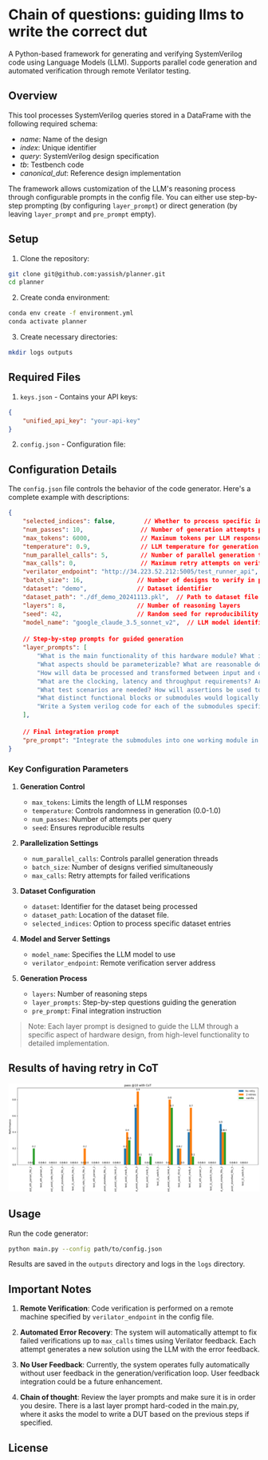 # Chain of questions: guiding llms to write the correct dut

A Python-based framework for generating and verifying SystemVerilog code using Language Models (LLM). Supports parallel code generation and automated verification through remote Verilator testing.

## Overview

This tool processes SystemVerilog queries stored in a DataFrame with the following required schema:
- *name*: Name of the design
- *index*: Unique identifier
- *query*: SystemVerilog design specification
- *tb*: Testbench code
- *canonical_dut*: Reference design implementation

The framework allows customization of the LLM's reasoning process through configurable prompts in the config file. You can either use step-by-step prompting (by configuring `layer_prompt`) or direct generation (by leaving `layer_prompt` and `pre_prompt` empty).

## Setup

1. Clone the repository:
```bash
git clone git@github.com:yassish/planner.git
cd planner
```

2. Create conda environment:
```bash
conda env create -f environment.yml
conda activate planner
```

3. Create necessary directories:
```bash
mkdir logs outputs
```

## Required Files

1. `keys.json` - Contains your API keys:
```json
{
    "unified_api_key": "your-api-key"
}
```

2. `config.json` - Configuration file:
## Configuration Details

The `config.json` file controls the behavior of the code generator. Here's a complete example with descriptions:

```json
{
    "selected_indices": false,        // Whether to process specific indices from dataset. If false, processes all
    "num_passes": 10,                // Number of generation attempts per query
    "max_tokens": 6000,              // Maximum tokens per LLM response
    "temperature": 0.9,              // LLM temperature for generation (higher = more creative)
    "num_parallel_calls": 5,         // Number of parallel generation threads
    "max_calls": 0,                  // Maximum retry attempts on verification failure (0 = no retries)
    "verilator_endpoint": "http://34.223.52.212:5005/test_runner_api",  // Remote Verilator server endpoint
    "batch_size": 16,               // Number of designs to verify in parallel
    "dataset": "demo",              // Dataset identifier
    "dataset_path": "./df_demo_20241113.pkl",  // Path to dataset file
    "layers": 8,                    // Number of reasoning layers
    "seed": 42,                     // Random seed for reproducibility
    "model_name": "google_claude_3.5_sonnet_v2",  // LLM model identifier
    
    // Step-by-step prompts for guided generation
    "layer_prompts": [
        "What is the main functionality of this hardware module? What is the high-level block diagram?",
        "What aspects should be parameterizable? What are reasonable default values?",
        "How will data be processed and transformed between input and output? What registers and combinational logic are needed?",
        "What are the clocking, latency and throughput requirements? Are there specific timing constraints? What signals need to be reset? Should reset be synchronous or asynchronous?",
        "What test scenarios are needed? How will assertions be used to catch issues?",
        "What distinct functional blocks or submodules would logically divide this design? For each submodule identified, what specific task does it perform?",
        "Write a System verilog code for each of the submodules specified. What are the critical interfaces between these submodules?"
    ],
    
    // Final integration prompt
    "pre_prompt": "Integrate the submodules into one working module in SystemVerilog. Include all submodules in your final answer as one working module. Leave no comment referencing previous answers."
}
```

### Key Configuration Parameters

1. **Generation Control**
   - `max_tokens`: Limits the length of LLM responses
   - `temperature`: Controls randomness in generation (0.0-1.0)
   - `num_passes`: Number of attempts per query
   - `seed`: Ensures reproducible results

2. **Parallelization Settings**
   - `num_parallel_calls`: Controls parallel generation threads
   - `batch_size`: Number of designs verified simultaneously
   - `max_calls`: Retry attempts for failed verifications

3. **Dataset Configuration**
   - `dataset`: Identifier for the dataset being processed
   - `dataset_path`: Location of the dataset file.
   - `selected_indices`: Option to process specific dataset entries

4. **Model and Server Settings**
   - `model_name`: Specifies the LLM model to use
   - `verilator_endpoint`: Remote verification server address

5. **Generation Process**
   - `layers`: Number of reasoning steps
   - `layer_prompts`: Step-by-step questions guiding the generation
   - `pre_prompt`: Final integration instruction

> Note: Each layer prompt is designed to guide the LLM through a specific aspect of hardware design, from high-level functionality to detailed implementation.
## Results of having retry in CoT 

![Performance for each module](images/perf_retry.png)
## Usage

Run the code generator:
```bash
python main.py --config path/to/config.json
```

Results are saved in the `outputs` directory and logs in the `logs` directory.

## Important Notes

1. **Remote Verification**: Code verification is performed on a remote machine specified by `verilator_endpoint` in the config file.

2. **Automated Error Recovery**: The system will automatically attempt to fix failed verifications up to `max_calls` times using Verilator feedback. Each attempt generates a new solution using the LLM with the error feedback.

3. **No User Feedback**: Currently, the system operates fully automatically without user feedback in the generation/verification loop. User feedback integration could be a future enhancement.

4. **Chain of thought**: Review the layer prompts and make sure it is in order you desire. There is a last layer prompt hard-coded in the main.py, where it asks the model to write a DUT based on the previous steps if specified.

## License

